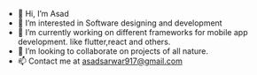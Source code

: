 - 👋 Hi, I’m Asad
- 👀 I’m interested in Software designing and development
- 🌱 I’m currently working on different frameworks for mobile app development. like flutter,react and others.
- 💞️ I’m looking to collaborate on projects of all nature.
- 📫 Contact me at asadsarwar917@gmail.com

<!---
asadsarwar917/asadsarwar917 is a ✨ special ✨ repository because its `README.md` (this file) appears on your GitHub profile.
You can click the Preview link to take a look at your changes.
--->
